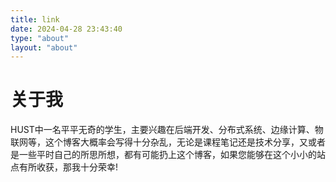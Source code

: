 ```yaml
---
title: link
date: 2024-04-28 23:43:40
type: "about"
layout: "about"
---
```


# 关于我
HUST中一名平平无奇的学生，主要兴趣在后端开发、分布式系统、边缘计算、物联网等，这个博客大概率会写得十分杂乱，无论是课程笔记还是技术分享，又或者是一些平时自己的所思所想，都有可能扔上这个博客，如果您能够在这个小小的站点有所收获，那我十分荣幸!

